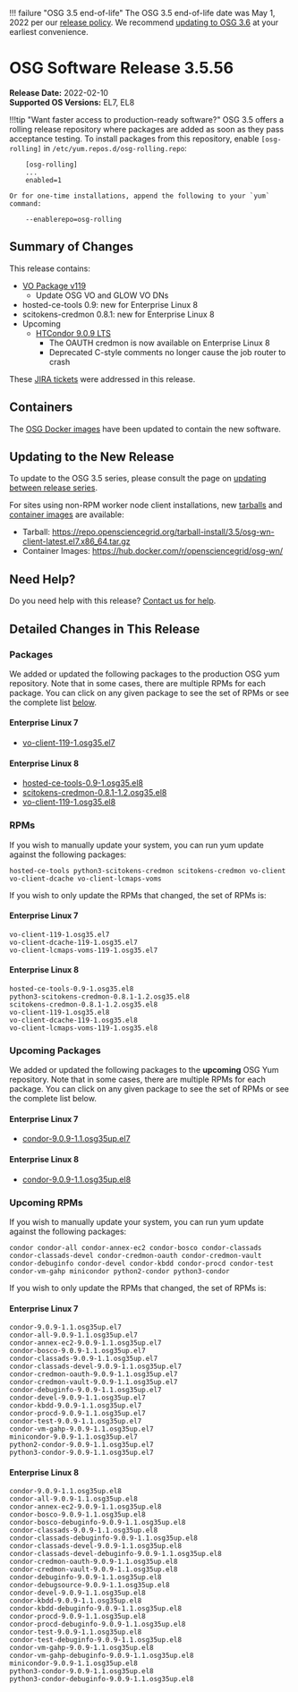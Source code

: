 !!! failure "OSG 3.5 end-of-life"
    The OSG 3.5 end-of-life date was May 1, 2022 per our
    [release policy](https://osg-htc.org/technology/policy/release-series/).
    We recommend
    [updating to OSG 3.6](../updating-to-osg-36.md)
    at your earliest convenience.

OSG Software Release 3.5.56
===========================

**Release Date:** 2022-02-10  
**Supported OS Versions:** EL7, EL8

!!!tip "Want faster access to production-ready software?"
    OSG 3.5 offers a rolling release repository where packages are added as soon as they pass acceptance testing.
    To install packages from this repository, enable `[osg-rolling]` in `/etc/yum.repos.d/osg-rolling.repo`:

        [osg-rolling]
        ...
        enabled=1

    Or for one-time installations, append the following to your `yum` command:

        --enablerepo=osg-rolling

Summary of Changes
------------------

This release contains:

-   [VO Package v119](https://github.com/opensciencegrid/osg-vo-config/releases/tag/release-119)
    -   Update OSG VO and GLOW VO DNs
-   hosted-ce-tools 0.9: new for Enterprise Linux 8
-   scitokens-credmon 0.8.1: new for Enterprise Linux 8
-   Upcoming
    -   [HTCondor 9.0.9 LTS](https://www-auth.cs.wisc.edu/lists/htcondor-world/2022/msg00000.shtml)
        -   The OAUTH credmon is now available on Enterprise Linux 8
        -   Deprecated C-style comments no longer cause the job router to crash

These
[JIRA tickets](https://opensciencegrid.atlassian.net/issues/?jql=project%20%3D%20SOFTWARE%20AND%20fixVersion%20in%20(3.5.56%2C3.5.56-upcoming)%20ORDER%20BY%20priority%20DESC%2C%20key%20DESC)
were addressed in this release.

Containers
----------

The [OSG Docker images](https://hub.docker.com/u/opensciencegrid/) have been updated to contain the new software.

Updating to the New Release
---------------------------

To update to the OSG 3.5 series, please consult the page on
[updating between release series](../updating-to-osg-35.md).

For sites using non-RPM worker node client installations, new [tarballs](../../worker-node/install-wn-tarball.md) and
[container images](../../worker-node/using-wn-containers.md) are available:

- Tarball: <https://repo.opensciencegrid.org/tarball-install/3.5/osg-wn-client-latest.el7.x86_64.tar.gz>
- Container Images: <https://hub.docker.com/r/opensciencegrid/osg-wn/>

Need Help?
----------

Do you need help with this release? [Contact us for help](../../common/help.md).

Detailed Changes in This Release
--------------------------------

### Packages

We added or updated the following packages to the production OSG yum repository.
Note that in some cases, there are multiple RPMs for each package.
You can click on any given package to see the set of RPMs or see the complete list [below](#rpms).

#### Enterprise Linux 7

-   [vo-client-119-1.osg35.el7](https://koji.chtc.wisc.edu/koji/search?match=glob&type=build&terms=vo-client-119-1.osg35.el7)

#### Enterprise Linux 8

-   [hosted-ce-tools-0.9-1.osg35.el8](https://koji.chtc.wisc.edu/koji/search?match=glob&type=build&terms=hosted-ce-tools-0.9-1.osg35.el8)
-   [scitokens-credmon-0.8.1-1.2.osg35.el8](https://koji.chtc.wisc.edu/koji/search?match=glob&type=build&terms=scitokens-credmon-0.8.1-1.2.osg35.el8)
-   [vo-client-119-1.osg35.el8](https://koji.chtc.wisc.edu/koji/search?match=glob&type=build&terms=vo-client-119-1.osg35.el8)

### RPMs

If you wish to manually update your system, you can run yum update against the following packages:

    hosted-ce-tools python3-scitokens-credmon scitokens-credmon vo-client vo-client-dcache vo-client-lcmaps-voms 

If you wish to only update the RPMs that changed, the set of RPMs is:

#### Enterprise Linux 7

``` file
vo-client-119-1.osg35.el7
vo-client-dcache-119-1.osg35.el7
vo-client-lcmaps-voms-119-1.osg35.el7
```

#### Enterprise Linux 8

``` file
hosted-ce-tools-0.9-1.osg35.el8
python3-scitokens-credmon-0.8.1-1.2.osg35.el8
scitokens-credmon-0.8.1-1.2.osg35.el8
vo-client-119-1.osg35.el8
vo-client-dcache-119-1.osg35.el8
vo-client-lcmaps-voms-119-1.osg35.el8
```

### Upcoming Packages

We added or updated the following packages to the **upcoming** OSG Yum repository.
Note that in some cases, there are multiple RPMs for each package.
You can click on any given package to see the set of RPMs or see the complete list below.

#### Enterprise Linux 7

-   [condor-9.0.9-1.1.osg35up.el7](https://koji.chtc.wisc.edu/koji/search?match=glob&type=build&terms=condor-9.0.9-1.1.osg35up.el7)

#### Enterprise Linux 8

-   [condor-9.0.9-1.1.osg35up.el8](https://koji.chtc.wisc.edu/koji/search?match=glob&type=build&terms=condor-9.0.9-1.1.osg35up.el8)

### Upcoming RPMs

If you wish to manually update your system, you can run yum update against the following packages:

    condor condor-all condor-annex-ec2 condor-bosco condor-classads condor-classads-devel condor-credmon-oauth condor-credmon-vault condor-debuginfo condor-devel condor-kbdd condor-procd condor-test condor-vm-gahp minicondor python2-condor python3-condor 

If you wish to only update the RPMs that changed, the set of RPMs is:

#### Enterprise Linux 7

``` file
condor-9.0.9-1.1.osg35up.el7
condor-all-9.0.9-1.1.osg35up.el7
condor-annex-ec2-9.0.9-1.1.osg35up.el7
condor-bosco-9.0.9-1.1.osg35up.el7
condor-classads-9.0.9-1.1.osg35up.el7
condor-classads-devel-9.0.9-1.1.osg35up.el7
condor-credmon-oauth-9.0.9-1.1.osg35up.el7
condor-credmon-vault-9.0.9-1.1.osg35up.el7
condor-debuginfo-9.0.9-1.1.osg35up.el7
condor-devel-9.0.9-1.1.osg35up.el7
condor-kbdd-9.0.9-1.1.osg35up.el7
condor-procd-9.0.9-1.1.osg35up.el7
condor-test-9.0.9-1.1.osg35up.el7
condor-vm-gahp-9.0.9-1.1.osg35up.el7
minicondor-9.0.9-1.1.osg35up.el7
python2-condor-9.0.9-1.1.osg35up.el7
python3-condor-9.0.9-1.1.osg35up.el7
```

#### Enterprise Linux 8

``` file
condor-9.0.9-1.1.osg35up.el8
condor-all-9.0.9-1.1.osg35up.el8
condor-annex-ec2-9.0.9-1.1.osg35up.el8
condor-bosco-9.0.9-1.1.osg35up.el8
condor-bosco-debuginfo-9.0.9-1.1.osg35up.el8
condor-classads-9.0.9-1.1.osg35up.el8
condor-classads-debuginfo-9.0.9-1.1.osg35up.el8
condor-classads-devel-9.0.9-1.1.osg35up.el8
condor-classads-devel-debuginfo-9.0.9-1.1.osg35up.el8
condor-credmon-oauth-9.0.9-1.1.osg35up.el8
condor-credmon-vault-9.0.9-1.1.osg35up.el8
condor-debuginfo-9.0.9-1.1.osg35up.el8
condor-debugsource-9.0.9-1.1.osg35up.el8
condor-devel-9.0.9-1.1.osg35up.el8
condor-kbdd-9.0.9-1.1.osg35up.el8
condor-kbdd-debuginfo-9.0.9-1.1.osg35up.el8
condor-procd-9.0.9-1.1.osg35up.el8
condor-procd-debuginfo-9.0.9-1.1.osg35up.el8
condor-test-9.0.9-1.1.osg35up.el8
condor-test-debuginfo-9.0.9-1.1.osg35up.el8
condor-vm-gahp-9.0.9-1.1.osg35up.el8
condor-vm-gahp-debuginfo-9.0.9-1.1.osg35up.el8
minicondor-9.0.9-1.1.osg35up.el8
python3-condor-9.0.9-1.1.osg35up.el8
python3-condor-debuginfo-9.0.9-1.1.osg35up.el8
```
